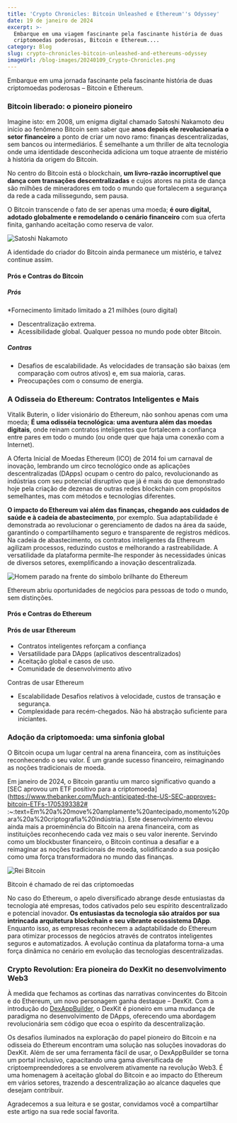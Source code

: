 ```yaml
---
title: 'Crypto Chronicles: Bitcoin Unleashed e Ethereum''s Odyssey'
date: 19 de janeiro de 2024
excerpt: >-
  Embarque em uma viagem fascinante pela fascinante história de duas
  criptomoedas poderosas, Bitcoin e Ethereum....
category: Blog
slug: crypto-chronicles-bitcoin-unleashed-and-ethereums-odyssey
imageUrl: /blog-images/20240109_Crypto-Chronicles.png
---
```

Embarque em uma jornada fascinante pela fascinante história de duas criptomoedas poderosas – Bitcoin e Ethereum.

### Bitcoin liberado: o pioneiro pioneiro

Imagine isto: em 2008, um enigma digital chamado Satoshi Nakamoto deu início ao fenômeno Bitcoin sem saber que **anos depois ele revolucionaria o setor financeiro** a ponto de criar um novo ramo: finanças descentralizadas, sem bancos ou intermediários. É semelhante a um thriller de alta tecnologia onde uma identidade desconhecida adiciona um toque atraente de mistério à história da origem do Bitcoin.

No centro do Bitcoin está o blockchain, **um livro-razão incorruptível que dança com transações descentralizadas** e cujos atores na pista de dança são milhões de mineradores em todo o mundo que fortalecem a segurança da rede a cada milissegundo, sem pausa.

O Bitcoin transcende o fato de ser apenas uma moeda; **é ouro digital, adotado globalmente e remodelando o cenário financeiro** com sua oferta finita, ganhando aceitação como reserva de valor.

![Satoshi Nakamoto](/blog-images/f2e94aa0-d9e5-4dc1-9c07-6b8fec4acfd5.jpg)

A identidade do criador do Bitcoin ainda permanece um mistério, e talvez continue assim.

#### Prós e Contras do Bitcoin

##### Prós

*Fornecimento limitado limitado a 21 milhões (ouro digital)
* Descentralização extrema.
* Acessibilidade global. Qualquer pessoa no mundo pode obter Bitcoin.

##### Contras

* Desafios de escalabilidade. As velocidades de transação são baixas (em comparação com outros ativos) e, em sua maioria, caras.
* Preocupações com o consumo de energia.

### A Odisseia do Ethereum: Contratos Inteligentes e Mais

Vitalik Buterin, o líder visionário do Ethereum, não sonhou apenas com uma moeda; **É uma odisséia tecnológica: uma aventura além das moedas digitais**, onde reinam contratos inteligentes que fortalecem a confiança entre pares em todo o mundo (ou onde quer que haja uma conexão com a Internet).

A Oferta Inicial de Moedas Ethereum (ICO) de 2014 foi um carnaval de inovação, lembrando um circo tecnológico onde as aplicações descentralizadas (DApps) ocupam o centro do palco, revolucionando as indústrias com seu potencial disruptivo que já é mais do que demonstrado hoje pela criação de dezenas de outras redes blockchain com propósitos semelhantes, mas com métodos e tecnologias diferentes.

**O impacto do Ethereum vai além das finanças, chegando aos cuidados de saúde e à cadeia de abastecimento**, por exemplo. Sua adaptabilidade é demonstrada ao revolucionar o gerenciamento de dados na área da saúde, garantindo o compartilhamento seguro e transparente de registros médicos. Na cadeia de abastecimento, os contratos inteligentes da Ethereum agilizam processos, reduzindo custos e melhorando a rastreabilidade. A versatilidade da plataforma permite-lhe responder às necessidades únicas de diversos setores, exemplificando a inovação descentralizada.

![Homem parado na frente do símbolo brilhante do Ethereum](/blog-images/c6de6a5e-14d2-4fe9-8038-0187b315f3c8.jpeg)

Ethereum abriu oportunidades de negócios para pessoas de todo o mundo, sem distinções.

#### Prós e Contras do Ethereum

#### Prós de usar Ethereum

* Contratos inteligentes reforçam a confiança
* Versatilidade para DApps (aplicativos descentralizados)
* Aceitação global e casos de uso.
* Comunidade de desenvolvimento ativo

Contras de usar Ethereum

* Escalabilidade Desafios relativos à velocidade, custos de transação e segurança.
* Complexidade para recém-chegados. Não há abstração suficiente para iniciantes.

### Adoção da criptomoeda: uma sinfonia global

O Bitcoin ocupa um lugar central na arena financeira, com as instituições reconhecendo o seu valor. É um grande sucesso financeiro, reimaginando as noções tradicionais de moeda.

Em janeiro de 2024, o Bitcoin garantiu um marco significativo quando a [SEC aprovou um ETF positivo para a criptomoeda](https://www.thebanker.com/Much-anticipated-the-US-SEC-approves-bitcoin-ETFs-1705393382# :~:text=Em%20a%20move%20amplamente%20antecipado,momento%20para%20a%20criptografia%20indústria.). Este desenvolvimento elevou ainda mais a proeminência do Bitcoin na arena financeira, com as instituições reconhecendo cada vez mais o seu valor inerente. Servindo como um blockbuster financeiro, o Bitcoin continua a desafiar e a reimaginar as noções tradicionais de moeda, solidificando a sua posição como uma força transformadora no mundo das finanças.

![Rei Bitcoin](/blog-images/94cce3fc-b776-4998-a07d-03bdc04e08ad.jpg)

Bitcoin é chamado de rei das criptomoedas

No caso do Ethereum, o apelo diversificado abrange desde entusiastas da tecnologia até empresas, todos cativados pelo seu espírito descentralizado e potencial inovador. **Os entusiastas da tecnologia são atraídos por sua intrincada arquitetura blockchain e seu vibrante ecossistema DApp**. Enquanto isso, as empresas reconhecem a adaptabilidade do Ethereum para otimizar processos de negócios através de contratos inteligentes seguros e automatizados. A evolução contínua da plataforma torna-a uma força dinâmica no cenário em evolução das tecnologias descentralizadas.

### Crypto Revolution: Era pioneira do DexKit no desenvolvimento Web3

À medida que fechamos as cortinas das narrativas convincentes do Bitcoin e do Ethereum, um novo personagem ganha destaque – DexKit. Com a introdução do [DexAppBuilder](https://dexappbuilder.dexkit.com), o DexKit é pioneiro em uma mudança de paradigma no desenvolvimento de DApps, oferecendo uma abordagem revolucionária sem código que ecoa o espírito da descentralização.

Os desafios iluminados na exploração do papel pioneiro do Bitcoin e na odisseia do Ethereum encontram uma solução nas soluções inovadoras do DexKit. Além de ser uma ferramenta fácil de usar, o DexAppBuilder se torna um portal inclusivo, capacitando uma gama diversificada de criptoempreendedores a se envolverem ativamente na revolução Web3. É uma homenagem à aceitação global do Bitcoin e ao impacto do Ethereum em vários setores, trazendo a descentralização ao alcance daqueles que desejam contribuir.

Agradecemos a sua leitura e se gostar, convidamos você a compartilhar este artigo na sua rede social favorita.
